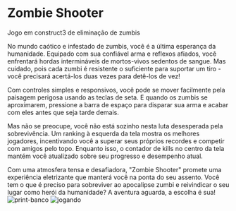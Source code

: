 # Zombie Shooter
Jogo em construct3 de eliminação de zumbis

No mundo caótico e infestado de zumbis, você é a última esperança da humanidade. Equipado com sua confiável arma e reflexos afiados, você enfrentará hordas intermináveis de mortos-vivos sedentos de sangue. Mas cuidado, pois cada zumbi é resistente o suficiente para suportar um tiro - você precisará acertá-los duas vezes para detê-los de vez!

Com controles simples e responsivos, você pode se mover facilmente pela paisagem perigosa usando as teclas de seta. E quando os zumbis se aproximarem, pressione a barra de espaço para disparar sua arma e acabar com eles antes que seja tarde demais.

Mas não se preocupe, você não está sozinho nesta luta desesperada pela sobrevivência. Um ranking à esquerda da tela mostra os melhores jogadores, incentivando você a superar seus próprios recordes e competir com amigos pelo topo. Enquanto isso, o contador de kills no centro da tela mantém você atualizado sobre seu progresso e desempenho atual.

Com uma atmosfera tensa e desafiadora, "Zombie Shooter" promete uma experiência eletrizante que manterá você na ponta do seu assento. Você tem o que é preciso para sobreviver ao apocalipse zumbi e reivindicar o seu lugar como herói da humanidade? A aventura aguarda, a escolha é sua!![print-banco](https://github.com/arthurhenriquedepaula/GAME-ZOMBIE/assets/81483650/2dbdbeb1-ff21-459b-9831-e2ed35280ffd)
![jogando](https://github.com/arthurhenriquedepaula/GAME-ZOMBIE/assets/81483650/3c20f437-fc0f-47a6-b55a-c469fdeafe8e)


